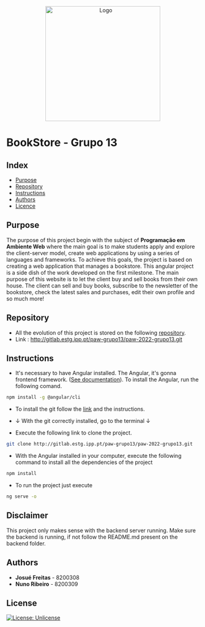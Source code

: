 <p align="center">
<img src="https://i.pinimg.com/736x/b2/38/01/b238018c0a4861898f3f44f78ce3eb2c.jpg" alt="Logo" width="300" />
</p>

# BookStore - Grupo 13


## Index

- [Purpose](#Purpose)
- [Repository](#Repository)
- [Instructions](#Instructions)
- [Authors](#Authors)
- [Licence](#Licence)


## Purpose
The purpose of this project begin with the subject of **Programação em Ambiente Web** where the main goal is to make students apply and explore the client-server model, create web applications by using a series of languages and frameworks. To achieve this goals, the project is based on creating a web application that manages a bookstore. This angular project is a side dish of the work developed on the first milestone. The main purpose of this website is to let the client buy and sell books from their own house. The client can sell and buy books, subscribe to the newsletter of the bookstore, check the latest sales and purchases, edit their own profile and so much more!

## Repository
- All the evolution of this project is stored on the following [repository](http://gitlab.estg.ipp.pt/paw-grupo13/paw-2022-grupo13.git).
- Link : http://gitlab.estg.ipp.pt/paw-grupo13/paw-2022-grupo13.git

## Instructions

- It's necessary to have Angular installed. The Angular, it's gonna frontend framework. ([See documentation](https://angular.io/docs)). To install the Angular, run the following comand.

 ```bash
npm install -g @angular/cli
```

- To install the git follow the [link](https://git-scm.com/book/en/v2/Getting-Started-Installing-Git) and the instructions.

- &#8595; With the git correctly installed, go to the terminal &#8595;

- Execute the following link to clone the project.

 ```bash
git clone http://gitlab.estg.ipp.pt/paw-grupo13/paw-2022-grupo13.git
```

- With the Angular installed in your computer, execute the following command to install all the dependencies of the project

```bash
npm install
```

- To run the project just execute

 ```bash
ng serve -o
```

## **Disclaimer** 

This project only makes sense with the backend server running. Make sure the backend is running, if not follow the README.md present on the backend folder.

## Authors

- **Josué Freitas** - 8200308
- **Nuno Ribeiro** - 8200309

## License

[![License: Unlicense](https://img.shields.io/badge/license-Unlicense-blue.svg)](http://unlicense.org/)
